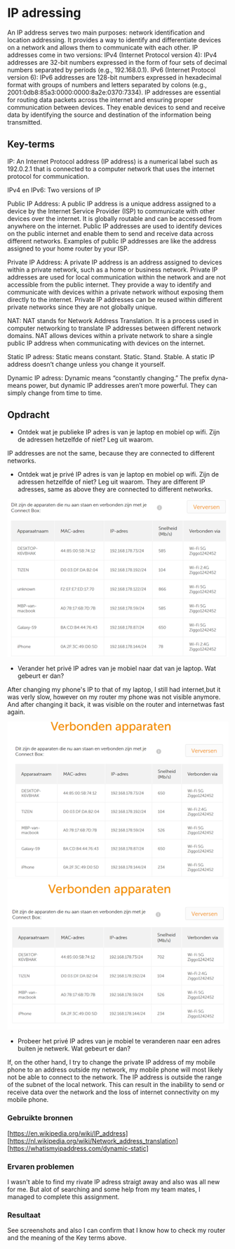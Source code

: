 # IP adressing

An IP address serves two main purposes: network identification and location addressing. It provides a way to identify and differentiate devices on a network and allows them to communicate with each other.
IP addresses come in two versions:
 IPv4 (Internet Protocol version 4): 
IPv4 addresses are 32-bit numbers expressed in the form of four sets of decimal numbers separated by periods (e.g., 192.168.0.1). 
IPv6 (Internet Protocol version 6):
IPv6 addresses are 128-bit numbers expressed in hexadecimal format with groups of numbers and letters separated by colons (e.g., 2001:0db8:85a3:0000:0000:8a2e:0370:7334).
IP addresses are essential for routing data packets across the internet and ensuring proper communication between devices. They enable devices to send and receive data by identifying the source and destination of the information being transmitted.


## Key-terms

IP: An Internet Protocol address (IP address) is a numerical label such as 192.0.2.1 that is connected to a computer network that uses the internet protocol for communication.

IPv4 en IPv6: Two versions of IP

Public IP Address:
A public IP address is a unique address assigned to a device by the Internet Service Provider (ISP) to communicate with other devices over the internet. It is globally routable and can be accessed from anywhere on the internet. Public IP addresses are used to identify devices on the public internet and enable them to send and receive data across different networks. Examples of public IP addresses are like the address assigned to your home router by your ISP.

Private IP Address:
A private IP address is an address assigned to devices within a private network, such as a home or business network. Private IP addresses are used for local communication within the network and are not accessible from the public internet. They provide a way to identify and communicate with devices within a private network without exposing them directly to the internet. Private IP addresses can be reused within different private networks since they are not globally unique.

NAT: NAT stands for Network Address Translation. It is a process used in computer networking to translate IP addresses between different network domains. NAT allows devices within a private network to share a single public IP address when communicating with devices on the internet.

Static IP adress: Static means constant. Static. Stand. Stable. A static IP address doesn’t change unless you change it yourself.

Dynamic IP adress: Dynamic means “constantly changing.” The prefix dyna- means power, but dynamic IP addresses aren’t more powerful. They can simply change from time to time.

## Opdracht

- Ontdek wat je publieke IP adres is van je laptop en mobiel op wifi. Zijn de adressen hetzelfde of niet? Leg uit waarom.

IP addresses are not the same, because they are connected to different networks. 


- Ontdek wat je privé IP adres is van je laptop en mobiel op wifi. Zijn de adressen hetzelfde of niet? Leg uit waarom.
They are different IP adresses, same as above they are connected to different networks.

![](/00_includes/Network_divices/Router_connections.PNG)


- Verander het privé IP adres van je mobiel naar dat van je laptop. Wat gebeurt er dan?

After changing my phone's IP to that of my laptop, I still had internet,but it was verly slow, however on my router my phone was not visible anymore.
And after changing it back, it was visible on the router and internetwas fast again. 

![Phone_own_IP](/00_includes/Network_divices/Phone_own-IP.PNG) ![Phoane_IP_Chamged_to_laptop](/00_includes/Network_divices/Phone_IP_Changed_to_laptop.PNG)

- Probeer het privé IP adres van je mobiel te veranderen naar een adres buiten je netwerk. Wat gebeurt er dan?

If, on the other hand, I try to change the private IP address of my mobile phone to an address outside my network, my mobile phone will most likely not be able to connect to the network. The IP address is outside the range of the subnet of the local network. This can result in the inability to send or receive data over the network and the loss of internet connectivity on my mobile phone.


### Gebruikte bronnen

[https://en.wikipedia.org/wiki/IP_address]
[https://nl.wikipedia.org/wiki/Network_address_translation]
[https://whatismyipaddress.com/dynamic-static]


### Ervaren problemen
I wasn't able to find my rivate IP adress straigt away and also was all new for me. But alot of searching and some help from my team mates, I managed to complete this assignment.

### Resultaat
See screenshots and also I can confirm that I know how to check my router and the meaning of the Key terms above.
